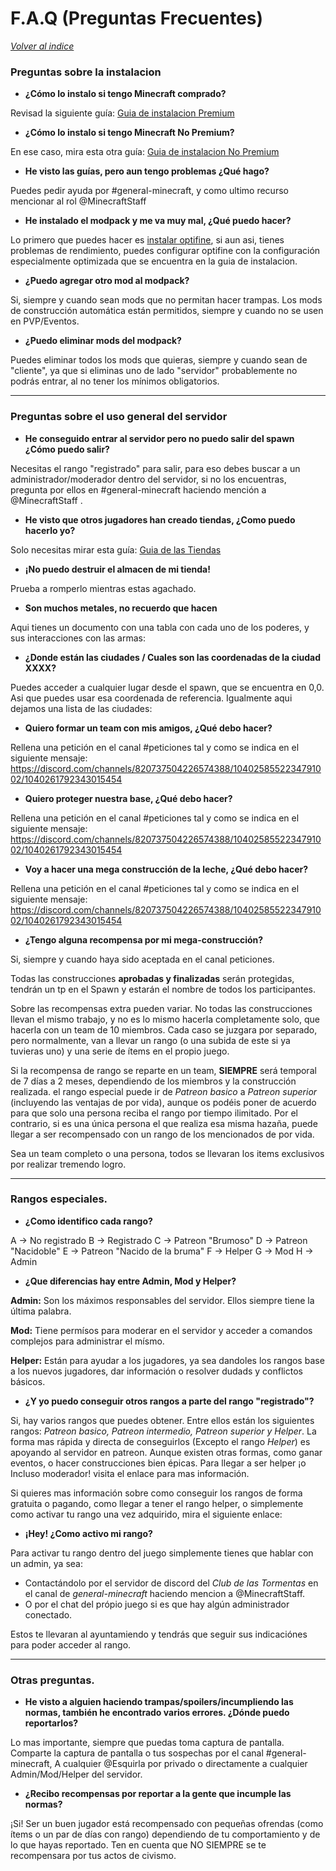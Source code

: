 # F.A.Q (Preguntas Frecuentes)

[*Volver al indice*](https://github.com/rudahee/SE-Guides/blob/main/Indice.md)

### __Preguntas sobre la instalacion__
- **¿Cómo lo instalo si tengo Minecraft comprado?**

Revisad la siguiente guía: [Guia de instalacion Premium](https://github.com/rudahee/SE-Guides/blob/main/Guias%20de%20Instalacion/instalacion-premium.md)


- **¿Cómo lo instalo si tengo Minecraft No Premium?**

En ese caso, mira esta otra guía: [Guia de instalacion No Premium](https://github.com/rudahee/SE-Guides/blob/main/Guias%20de%20Instalacion/instalacion-no-premium.md)


- **He visto las guías, pero aun tengo problemas ¿Qué hago?**

Puedes pedir ayuda por #general-minecraft, y como ultimo recurso mencionar al rol @MinecraftStaff


- **He instalado el modpack y me va muy mal, ¿Qué puedo hacer?**

Lo primero que puedes hacer es [instalar optifine](https://github.com/rudahee/SE-Guides/blob/main/Guias%20de%20Instalacion/optifine.md), si aun asi, tienes problemas de rendimiento, puedes configurar optifine con la configuración especialmente optimizada que se encuentra en la guia de instalacion.

- **¿Puedo agregar otro mod al modpack?**

Si, siempre y cuando sean mods que no permitan hacer trampas. Los mods de construcción automática están permitidos, siempre y cuando no se usen en PVP/Eventos.


- **¿Puedo eliminar mods del modpack?**

Puedes eliminar todos los mods que quieras, siempre y cuando sean de "cliente", ya que si eliminas uno de lado "servidor" probablemente no podrás entrar, al no tener los mínimos obligatorios.

---

### Preguntas sobre el uso general del servidor

- **He conseguido entrar al servidor pero no puedo salir del spawn ¿Cómo puedo salir?**

Necesitas el rango "registrado" para salir, para eso debes buscar a un administrador/moderador dentro del servidor, si no los encuentras, pregunta por ellos en #general-minecraft haciendo mención a @MinecraftStaff .


- **He visto que otros jugadores han creado tiendas, ¿Como puedo hacerlo yo?**

Solo necesitas mirar esta guía: [Guia de las Tiendas](https://github.com/rudahee/SE-Guides/blob/main/Guia%20de%20Uso/Tiendas.md)


- **¡No puedo destruir el almacen de mi tienda!**

Prueba a romperlo mientras estas agachado.


- **Son muchos metales, no recuerdo que hacen**

Aqui tienes un documento con una tabla con cada uno de los poderes, y sus interacciones con las armas: 


- **¿Donde están las ciudades / Cuales son las coordenadas de la ciudad XXXX?**

Puedes acceder a cualquier lugar desde el spawn, que se encuentra en 0,0.  Asi que puedes usar esa coordenada de referencia. Igualmente aqui dejamos una lista de las ciudades:


- **Quiero formar un team con mis amigos, ¿Qué debo hacer?**

Rellena una petición en el canal #peticiones tal y como se indica en el siguiente mensaje: https://discord.com/channels/820737504226574388/1040258552234791002/1040261792343015454


- **Quiero proteger nuestra base, ¿Qué debo hacer?**

Rellena una petición en el canal #peticiones tal y como se indica en el siguiente mensaje: https://discord.com/channels/820737504226574388/1040258552234791002/1040261792343015454


- **Voy a hacer una mega construcción de la leche, ¿Qué debo hacer?**

Rellena una petición en el canal #peticiones tal y como se indica en el siguiente mensaje: https://discord.com/channels/820737504226574388/1040258552234791002/1040261792343015454


- **¿Tengo alguna recompensa por mi mega-construcción?**

Si, siempre y cuando haya sido aceptada en el canal peticiones.

Todas las construcciones **aprobadas y finalizadas** serán protegidas, tendrán un tp en el Spawn y estarán el nombre de todos los participantes.

Sobre las recompensas extra pueden variar. No todas las construcciones llevan el mismo trabajo, y no es lo mismo hacerla completamente solo, que hacerla con un team de 10 miembros. Cada caso se juzgara por separado, pero normalmente, van a llevar un rango (o una subida de este si ya tuvieras uno) y una serie de ítems en el propio juego. 

Si la recompensa de rango se reparte en un team, **SIEMPRE** será temporal de 7 días a 2 meses, dependiendo de los miembros y la construcción realizada. el rango especial puede ir de *Patreon basico* a *Patreon superior* (incluyendo las ventajas de por vida), aunque os podéis poner de acuerdo para que solo una persona reciba el rango por tiempo ilimitado.  Por el contrario, si es una única persona el que realiza esa misma hazaña, puede llegar a ser recompensado con un rango de los mencionados de por vida.

Sea un team completo o una persona, todos se llevaran los items exclusivos por realizar tremendo logro.


--- 

### Rangos especiales.

- **¿Como identifico cada rango?**

A -> No registrado
B -> Registrado
C -> Patreon "Brumoso"
D -> Patreon "Nacidoble"
E -> Patreon "Nacido de la bruma"
F -> Helper
G -> Mod
H -> Admin


- **¿Que diferencias hay entre Admin, Mod y Helper?**

 **Admin:** Son los máximos responsables del servidor. Ellos siempre tiene la última palabra.
 
 **Mod:** Tiene permísos para moderar en el servidor y acceder a comandos complejos para administrar el mísmo.
 
 **Helper:** Están para ayudar a los jugadores, ya sea dandoles los rangos base a los nuevos jugadores, dar información o resolver dudads y conflictos básicos.


- **¿Y yo puedo conseguir otros rangos a parte del rango "registrado"?**

Si, hay varios rangos que puedes obtener. Entre ellos están los siguientes rangos: *Patreon basico, Patreon intermedio, Patreon superior y Helper*. La forma mas rápida y directa de conseguirlos (Excepto el rango *Helper*) es apoyando al servidor en patreon. Aunque existen otras formas, como ganar eventos, o hacer construcciones bien épicas. 
Para llegar a ser helper ¡o Incluso moderador! visita el enlace para mas información.

Si quieres mas información sobre como conseguir los rangos de forma gratuita o pagando, como llegar a tener el rango helper, o simplemente como activar tu rango una vez adquirido, mira el siguiente enlace: 


- **¡Hey! ¿Como activo mi rango?**

Para activar tu rango dentro del juego simplemente tienes que hablar con un admin, ya sea:
- Contactándolo por el servidor de discord del *Club de las Tormentas* en el canal de *general-minecraft* haciendo mencion a @MinecraftStaff.
- O por el chat del própio juego si es que hay algún administrador conectado.

Estos te llevaran al ayuntamiendo y tendrás que seguir sus indicaciónes para poder acceder al rango.

---


### Otras preguntas.

- **He visto a alguien haciendo trampas/spoilers/incumpliendo las normas, también he encontrado varios errores. ¿Dónde puedo reportarlos?**

Lo mas importante, siempre que puedas toma captura de pantalla. Comparte la captura de pantalla o tus sospechas por el canal #general-minecraft, A cualquier @Esquirla por privado o directamente a cualquier Admin/Mod/Helper del servidor.


- **¿Recibo recompensas por reportar a la gente que incumple las normas?**

¡Si! Ser un buen jugador está recompensado con pequeñas ofrendas (como ítems o un par de días con rango) dependiendo de tu comportamiento y de lo que hayas reportado. Ten en cuenta que NO SIEMPRE se te recompensara por tus actos de civismo.
